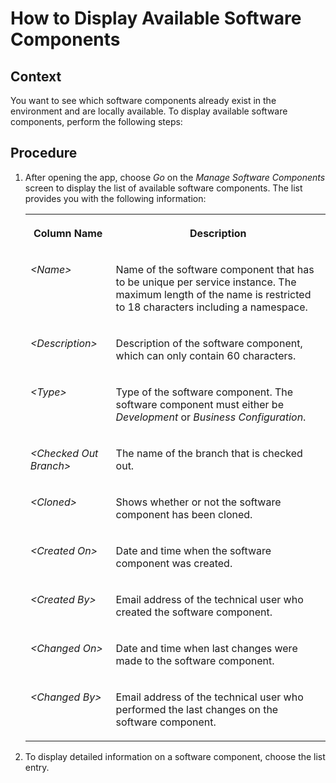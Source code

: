 <!-- loio8a501fa4fe354edfa67015eec1c4af73 -->

# How to Display Available Software Components



<a name="loio8a501fa4fe354edfa67015eec1c4af73__section_cw5_2nr_m3b"/>

## Context

You want to see which software components already exist in the environment and are locally available. To display available software components, perform the following steps:



<a name="loio8a501fa4fe354edfa67015eec1c4af73__section_tfb_n4w_m2b"/>

## Procedure

1.  After opening the app, choose *Go* on the *Manage Software Components* screen to display the list of available software components. The list provides you with the following information:


    <table>
    <tr>
    <th valign="top">

    Column Name


    
    </th>
    <th valign="top">

    Description


    
    </th>
    </tr>
    <tr>
    <td valign="top">

     *<Name\>* 


    
    </td>
    <td valign="top">

    Name of the software component that has to be unique per service instance. The maximum length of the name is restricted to 18 characters including a namespace.


    
    </td>
    </tr>
    <tr>
    <td valign="top">

     *<Description\>* 


    
    </td>
    <td valign="top">

    Description of the software component, which can only contain 60 characters.


    
    </td>
    </tr>
    <tr>
    <td valign="top">

     *<Type\>* 


    
    </td>
    <td valign="top">

    Type of the software component. The software component must either be *Development* or *Business Configuration*.


    
    </td>
    </tr>
    <tr>
    <td valign="top">

     *<Checked Out Branch\>* 


    
    </td>
    <td valign="top">

    The name of the branch that is checked out.


    
    </td>
    </tr>
    <tr>
    <td valign="top">

     *<Cloned\>* 


    
    </td>
    <td valign="top">

    Shows whether or not the software component has been cloned.


    
    </td>
    </tr>
    <tr>
    <td valign="top">

     *<Created On\>* 


    
    </td>
    <td valign="top">

    Date and time when the software component was created.


    
    </td>
    </tr>
    <tr>
    <td valign="top">

     *<Created By\>* 


    
    </td>
    <td valign="top">

    Email address of the technical user who created the software component.


    
    </td>
    </tr>
    <tr>
    <td valign="top">

     *<Changed On\>* 


    
    </td>
    <td valign="top">

    Date and time when last changes were made to the software component.


    
    </td>
    </tr>
    <tr>
    <td valign="top">

     *<Changed By\>* 


    
    </td>
    <td valign="top">

    Email address of the technical user who performed the last changes on the software component.


    
    </td>
    </tr>
    </table>
    
2.  To display detailed information on a software component, choose the list entry.


